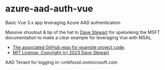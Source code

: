 # azure-aad-auth-vue
Basic Vue 3.x app leveraging Azure AAD authentication

Massive shoutout &amp; tip of the hat to [Dave Stewart](https://davestewart.co.uk/blog/msal-vue/) for spelunking the MSFT documentation to make a clear example for leveraging Vue with MSAL.

- [The associated GitHub repo for example project code](https://github.com/davestewart/msal-vue-demo).
- [MIT License: Copyright (c) 2023 Dave Stewart](https://github.com/davestewart/msal-vue-demo/blob/main/LICENSE)


AAD Tenant for logging in: cmbfossil.onmicrosoft.com